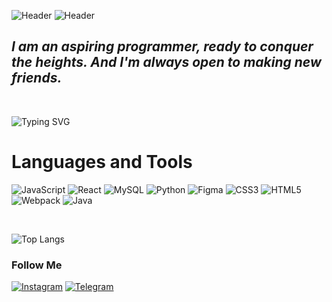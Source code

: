 ![Header](https://github.com/BekturMaasaliev/BekturMaasaliev/blob/main/assets/anim.gif)
![Header](https://github.com/BekturMaasaliev/BekturMaasaliev/blob/main/assets/anim2.gif)

## ***I am an aspiring programmer, ready to conquer the heights. And I'm always open to making new friends.***

<br>

![Typing SVG](https://readme-typing-svg.herokuapp.com?color=%2336BCF7&lines=Web+informatics+student)

# Languages and Tools
![JavaScript](https://img.shields.io/badge/javascript-%23323330.svg?style=for-the-badge&logo=javascript&logoColor=%23F7DF1E)
![React](https://img.shields.io/badge/react-%2320232a.svg?style=for-the-badge&logo=react&logoColor=%2361DAFB)
![MySQL](https://img.shields.io/badge/mysql-%2300f.svg?style=for-the-badge&logo=mysql&logoColor=white)
![Python](https://img.shields.io/badge/python-3670A0?style=for-the-badge&logo=python&logoColor=ffdd54)
![Figma](https://img.shields.io/badge/figma-%23F24E1E.svg?style=for-the-badge&logo=figma&logoColor=white)
![CSS3](https://img.shields.io/badge/css3-%231572B6.svg?style=for-the-badge&logo=css3&logoColor=white)
![HTML5](https://img.shields.io/badge/html5-%23E34F26.svg?style=for-the-badge&logo=html5&logoColor=white)
![Webpack](https://img.shields.io/badge/webpack-%238DD6F9.svg?style=for-the-badge&logo=webpack&logoColor=black)
![Java](https://img.shields.io/badge/java-%23ED8B00.svg?style=for-the-badge&logo=java&logoColor=white)

<!--![GitHub Streak](https://github-readme-streak-stats.herokuapp.com/?user=BekturMaasaliev&theme=dark)


![Anurag's GitHub stats](https://github-readme-stats.vercel.app/api?username=BekturMaasaliev&show_icons=true&theme=dark) -->

<br>

<!-- ![Readme Card](https://github-readme-stats.vercel.app/api/pin/?username=BekturMaasaliev&repo=Online_Store&theme=dark)
![Readme Card](https://github-readme-stats.vercel.app/api/pin/?username=BekturMaasaliev&repo=Post-Reader-App&theme=dark) -->




![Top Langs](https://github-readme-stats.vercel.app/api/top-langs/?username=BekturMaasaliev&langs_count=5&theme=dark) 





### Follow Me
[![Instagram](https://img.shields.io/badge/-Instagram-090909?style=for-the-badge&logo=instagram)](https://www.instagram.com/kazzu0/)
[![Telegram](https://img.shields.io/badge/-Telegram-090909?style=for-the-badge&logo=telegram)](https://t.me/torrtiee/)
